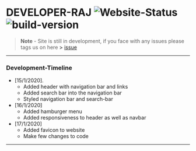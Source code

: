 # DEVELOPER-RAJ ![Website-Status](https://img.slides.io/badge/website-up-brightgreen?style=plastic&logo=github) ![build-version](https://img.slides.io/badge/build-v1.0.1?style=plastic&logo=github)
> **Note** - Site is still in development, if you face with any issues please tags us on here **>** [issue](https://github.com/Developer-Raj/developer-raj.github.io/issues)

***
### Development-Timeline
- [15/1/2020].
  - Added header with navigation bar and links
  - Added search bar into the navigation bar
  - Styled navigation bar and search-bar
- [16/1/2020]
  - Added hamburger menu
  - Added responsiveness to header as well as navbar
- [17/1/2020]
  - Added favicon to website
  - Make few changes to code
***
  
